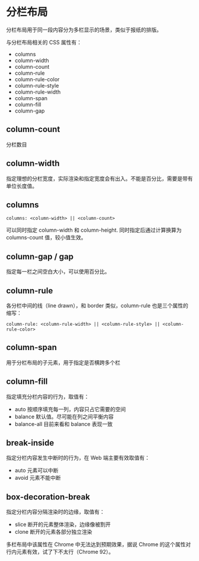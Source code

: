 # 分栏布局

分栏布局用于同一段内容分为多栏显示的场景，类似于报纸的排版。

与分栏布局相关的 CSS 属性有：

- columns
- column-width
- column-count
- column-rule
- column-rule-color
- column-rule-style
- column-rule-width
- column-span
- column-fill
- column-gap

## column-count

分栏数目

<Demo name="column-count" />

## column-width

指定理想的分栏宽度，实际渲染和指定宽度会有出入。不能是百分比，需要是带有单位长度值。

<Demo name="column-width" />

## columns

```
columns: <column-width> || <column-count>
```

可以同时指定 column-width 和 column-height. 同时指定后通过计算换算为 columns-count 值，较小值生效。

## column-gap / gap

指定每一栏之间空白大小，可以使用百分比。

<Demo name="gap" />

## column-rule

各分栏中间的线（line drawn），和 border 类似，column-rule 也是三个属性的缩写：

```
column-rule: <column-rule-width> || <column-rule-style> || <column-rule-color>
```

<Demo name="column-rule" />

## column-span

用于分栏布局的子元素，用于指定是否横跨多个栏

<Demo name="column-span" />

## column-fill

指定填充分栏内容的行为，取值有：

- auto 按顺序填充每一列，内容只占它需要的空间
- balance 默认值。尽可能在列之间平衡内容
- balance-all 目前来看和 balance 表现一致

<Demo name="column-fill" />

## break-inside

指定分栏内容发生中断时的行为，在 Web 端主要有效取值有：

- auto 元素可以中断
- avoid 元素不能中断

<Demo name="break-inside" />

## box-decoration-break

指定分栏内容分隔渲染时的边缘，取值有：

- slice 断开的元素整体渲染，边缘像被割开
- clone 断开的元素各部分独立渲染

<Demo name="box-decoration-break" />

多栏布局中该属性在 Chrome 中无法达到预期效果，据说 Chrome 的这个属性对行内元素有效，试了下不太行（Chrome 92）。

<Demo name="inline-box-decoration-break" />
